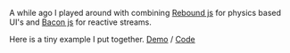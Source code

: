 A while ago I played around with combining [Rebound js](http://facebook.github.io/rebound-js/examples/) for physics based UI's and [Bacon js](https://baconjs.github.io/) for reactive streams.

Here is a tiny example I put together. [Demo](http://remydagostino.github.io/physics-cards/) / [Code](https://github.com/remydagostino/physics-cards)
